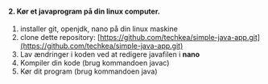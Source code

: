 <script src="https://code.jquery.com/jquery-3.2.1.min.js"></script>
<script src="../script.js"></script>

#### 2. Kør et javaprogram på din linux computer.
	
1. installer git, openjdk, nano på din linux maskine	
2. clone dette repository: [https://github.com/techkea/simple-java-app.git](https://github.com/techkea/simple-java-app.git)
3. Lav ændringer i koden ved at redigere javafilen i **nano**
4. Kompiler din kode (brug kommandoen javac)
5. Kør dit program (brug kommandoen java)
	
